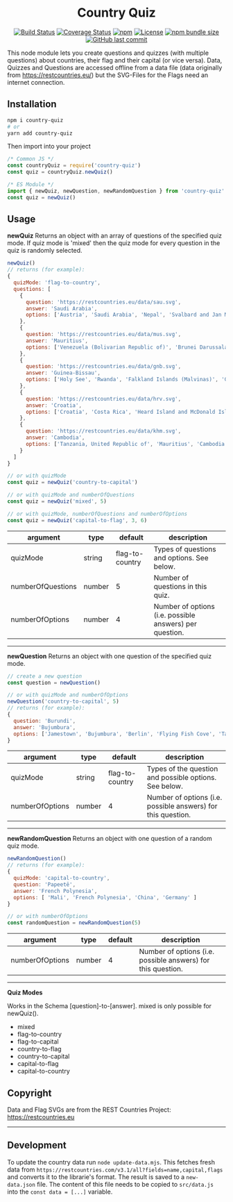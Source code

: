 <div align="center">

  <h1>Country Quiz</h1>

[![Build Status](https://travis-ci.org/nicograef/country-quiz.svg?branch=master)](https://travis-ci.org/nicograef/country-quiz) [![Coverage Status](https://coveralls.io/repos/github/nicograef/country-quiz/badge.svg?branch=master)](https://coveralls.io/github/nicograef/country-quiz?branch=master) [![npm](https://img.shields.io/npm/v/country-quiz)](https://npmjs.com/package/country-quiz) [![License](https://img.shields.io/github/license/nicograef/country-quiz)](https://github.com/nicograef/country-quiz/blob/master/LICENSE) [![npm bundle size](https://img.shields.io/bundlephobia/min/country-quiz?label=size)](https://npmjs.com/package/country-quiz) [![GitHub last commit](https://img.shields.io/github/last-commit/nicograef/country-quiz)](https://github.com/nicograef/country-quiz/commits/master)

</div>

This node module lets you create questions and quizzes (with multiple questions) about countries, their flag and their capital (or vice versa).
Data, Quizzes and Questions are accessed offline from a data file (data originally from https://restcountries.eu/) but the SVG-Files for the Flags need an internet connection.

## Installation

```sh
npm i country-quiz
# or
yarn add country-quiz
```

Then import into your project

```javascript
/* Common JS */
const countryQuiz = require('country-quiz')
const quiz = countryQuiz.newQuiz()

/* ES Module */
import { newQuiz, newQuestion, newRandomQuestion } from 'country-quiz'
const quiz = newQuiz()
```

## Usage

**newQuiz**
Returns an object with an array of questions of the specified quiz mode.
If quiz mode is 'mixed' then the quiz mode for every question in the quiz is randomly selected.

```javascript
newQuiz()
// returns (for example):
{
  quizMode: 'flag-to-country',
  questions: [
    {
      question: 'https://restcountries.eu/data/sau.svg',
      answer: 'Saudi Arabia',
      options: ['Austria', 'Saudi Arabia', 'Nepal', 'Svalbard and Jan Mayen']
    },
    {
      question: 'https://restcountries.eu/data/mus.svg',
      answer: 'Mauritius',
      options: ['Venezuela (Bolivarian Republic of)', 'Brunei Darussalam', 'Mauritius', 'Curaçao']
    },
    {
      question: 'https://restcountries.eu/data/gnb.svg',
      answer: 'Guinea-Bissau',
      options: ['Holy See', 'Rwanda', 'Falkland Islands (Malvinas)', 'Guinea-Bissau']
    },
    {
      question: 'https://restcountries.eu/data/hrv.svg',
      answer: 'Croatia',
      options: ['Croatia', 'Costa Rica', 'Heard Island and McDonald Islands', 'Comoros']
    },
    {
      question: 'https://restcountries.eu/data/khm.svg',
      answer: 'Cambodia',
      options: ['Tanzania, United Republic of', 'Mauritius', 'Cambodia', 'Antigua and Barbuda']
    }
  ]
}
```

```javascript
// or with quizMode
const quiz = newQuiz('country-to-capital')

// or with quizMode and numberOfQuestions
const quiz = newQuiz('mixed', 5)

// or with quizMode, numberOfQuestions and numberOfOptions
const quiz = newQuiz('capital-to-flag', 3, 6)
```

| argument          | type   | default         | description                                             |
| ----------------- | ------ | --------------- | ------------------------------------------------------- |
| quizMode          | string | flag-to-country | Types of questions and options. See below.              |
| numberOfQuestions | number | 5               | Number of questions in this quiz.                       |
| numberOfOptions   | number | 4               | Number of options (i.e. possible answers) per question. |

---

**newQuestion**
Returns an object with one question of the specified quiz mode.

```javascript
// create a new question
const question = newQuestion()

// or with quizMode and numberOfOptions
newQuestion('country-to-capital', 5)
// returns (for example):
{
  question: 'Burundi',
  answer: 'Bujumbura',
  options: ['Jamestown', 'Bujumbura', 'Berlin', 'Flying Fish Cove', 'Taipei']
}
```

| argument        | type   | default         | description                                                  |
| --------------- | ------ | --------------- | ------------------------------------------------------------ |
| quizMode        | string | flag-to-country | Types of the question and possible options. See below.       |
| numberOfOptions | number | 4               | Number of options (i.e. possible answers) for this question. |

---

**newRandomQuestion**
Returns an object with one question of a random quiz mode.

```javascript
newRandomQuestion()
// returns (for example):
{
  quizMode: 'capital-to-country',
  question: 'Papeetē',
  answer: 'French Polynesia',
  options: [ 'Mali', 'French Polynesia', 'China', 'Germany' ]
}

// or with numberOfOptions
const randomQuestion = newRandomQuestion(5)
```

| argument        | type   | default | description                                                  |
| --------------- | ------ | ------- | ------------------------------------------------------------ |
| numberOfOptions | number | 4       | Number of options (i.e. possible answers) for this question. |

---

**Quiz Modes**

Works in the Schema [question]-to-[answer].
mixed is only possible for newQuiz().

- mixed
- flag-to-country
- flag-to-capital
- country-to-flag
- country-to-capital
- capital-to-flag
- capital-to-country

## Copyright

Data and Flag SVGs are from the REST Countries Project: https://restcountries.eu

---

## Development

To update the country data run `node update-data.mjs`.
This fetches fresh data from `https://restcountries.com/v3.1/all?fields=name,capital,flags` and converts it to the librarie's format.
The result is saved to a `new-data.json` file.
The content of this file needs to be copied to `src/data.js` into the `const data = [...]` variable.
